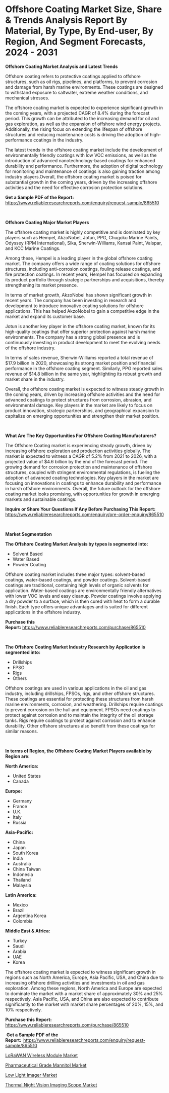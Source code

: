 <p><h1>Offshore Coating Market Size, Share & Trends Analysis Report By Material, By Type, By End-user, By Region, And Segment Forecasts, 2024 - 2031</h1></p><p><strong>Offshore Coating Market Analysis and Latest Trends</strong></p>
<p><p>Offshore coating refers to protective coatings applied to offshore structures, such as oil rigs, pipelines, and platforms, to prevent corrosion and damage from harsh marine environments. These coatings are designed to withstand exposure to saltwater, extreme weather conditions, and mechanical stresses.</p><p>The offshore coating market is expected to experience significant growth in the coming years, with a projected CAGR of 8.4% during the forecast period. This growth can be attributed to the increasing demand for oil and gas exploration, as well as the expansion of offshore wind energy projects. Additionally, the rising focus on extending the lifespan of offshore structures and reducing maintenance costs is driving the adoption of high-performance coatings in the industry.</p><p>The latest trends in the offshore coating market include the development of environmentally friendly coatings with low VOC emissions, as well as the introduction of advanced nanotechnology-based coatings for enhanced durability and performance. Furthermore, the adoption of digital technology for monitoring and maintenance of coatings is also gaining traction among industry players.Overall, the offshore coating market is poised for substantial growth in the coming years, driven by the increasing offshore activities and the need for effective corrosion protection solutions.</p></p>
<p><strong>Get a Sample PDF of the Report:&nbsp;</strong> <a href="https://www.reliableresearchreports.com/enquiry/request-sample/865510">https://www.reliableresearchreports.com/enquiry/request-sample/865510</a></p>
<p>&nbsp;</p>
<p><strong>Offshore Coating Major Market Players</strong></p>
<p><p>The offshore coating market is highly competitive and is dominated by key players such as Hempel, AkzoNobel, Jotun, PPG, Chugoku Marine Paints, Odyssey (RPM International), Sika, Sherwin-Williams, Kansai Paint, Valspar, and KCC Marine Coatings. </p><p>Among these, Hempel is a leading player in the global offshore coating market. The company offers a wide range of coating solutions for offshore structures, including anti-corrosion coatings, fouling release coatings, and fire protection coatings. In recent years, Hempel has focused on expanding its product portfolio through strategic partnerships and acquisitions, thereby strengthening its market presence.</p><p>In terms of market growth, AkzoNobel has shown significant growth in recent years. The company has been investing in research and development to introduce innovative coating solutions for offshore applications. This has helped AkzoNobel to gain a competitive edge in the market and expand its customer base.</p><p>Jotun is another key player in the offshore coating market, known for its high-quality coatings that offer superior protection against harsh marine environments. The company has a strong global presence and is continuously investing in product development to meet the evolving needs of the offshore industry.</p><p>In terms of sales revenue, Sherwin-Williams reported a total revenue of $17.9 billion in 2020, showcasing its strong market position and financial performance in the offshore coating segment. Similarly, PPG reported sales revenue of $14.8 billion in the same year, highlighting its robust growth and market share in the industry.</p><p>Overall, the offshore coating market is expected to witness steady growth in the coming years, driven by increasing offshore activities and the need for advanced coatings to protect structures from corrosion, abrasion, and environmental damage. Key players in the market are likely to focus on product innovation, strategic partnerships, and geographical expansion to capitalize on emerging opportunities and strengthen their market position.</p></p>
<p>&nbsp;</p>
<p><strong>What Are The Key Opportunities For Offshore Coating Manufacturers?</strong></p>
<p><p>The Offshore Coating market is experiencing steady growth, driven by increasing offshore exploration and production activities globally. The market is expected to witness a CAGR of 5.2% from 2021 to 2026, with a projected value of $4.6 billion by the end of the forecast period. The growing demand for corrosion protection and maintenance of offshore structures, coupled with stringent environmental regulations, is fueling the adoption of advanced coating technologies. Key players in the market are focusing on innovations in coatings to enhance durability and performance in harsh offshore environments. Overall, the future outlook for the offshore coating market looks promising, with opportunities for growth in emerging markets and sustainable coatings.</p></p>
<p><strong>Inquire or Share Your Questions If Any Before Purchasing This Report:</strong> <a href="https://www.reliableresearchreports.com/enquiry/pre-order-enquiry/865510">https://www.reliableresearchreports.com/enquiry/pre-order-enquiry/865510</a></p>
<p>&nbsp;</p>
<p><strong>Market Segmentation</strong></p>
<p><strong>The Offshore Coating Market Analysis by types is segmented into:</strong></p>
<p><ul><li>Solvent Based</li><li>Water Based</li><li>Powder Coating</li></ul></p>
<p><p>Offshore coating market includes three major types: solvent-based coatings, water-based coatings, and powder coatings. Solvent-based coatings are traditional, containing high levels of organic solvents for application. Water-based coatings are environmentally friendly alternatives with lower VOC levels and easy cleanup. Powder coatings involve applying a dry powder to a surface, which is then cured with heat to form a durable finish. Each type offers unique advantages and is suited for different applications in the offshore industry.</p></p>
<p><strong>Purchase this Report:&nbsp;</strong><a href="https://www.reliableresearchreports.com/purchase/865510">https://www.reliableresearchreports.com/purchase/865510</a></p>
<p>&nbsp;</p>
<p><strong>The Offshore Coating Market Industry Research by Application is segmented into:</strong></p>
<p><ul><li>Drillships</li><li>FPSO</li><li>Rigs</li><li>Others</li></ul></p>
<p><p>Offshore coatings are used in various applications in the oil and gas industry, including drillships, FPSOs, rigs, and other offshore structures. These coatings are essential for protecting these structures from harsh marine environments, corrosion, and weathering. Drillships require coatings to prevent corrosion on the hull and equipment. FPSOs need coatings to protect against corrosion and to maintain the integrity of the oil storage tanks. Rigs require coatings to protect against corrosion and to enhance durability. Other offshore structures also benefit from these coatings for similar reasons.</p></p>
<p>&nbsp;</p>
<p><strong>In terms of Region, the Offshore Coating Market Players available by Region are:</strong></p>
<p>
    <p> <strong> North America: </strong>
        <ul>
            <li>United States</li>
            <li>Canada</li>
        </ul>
        </p> 
    <p> <strong> Europe: </strong>
        <ul>
            <li>Germany</li>
            <li>France</li>
            <li>U.K.</li>
            <li>Italy</li>
            <li>Russia</li>
        </ul>
        </p> 
    <p> <strong> Asia-Pacific: </strong>
        <ul>
            <li>China</li>
            <li>Japan</li>
            <li>South Korea</li>
            <li>India</li>
            <li>Australia</li>
            <li>China Taiwan</li>
            <li>Indonesia</li>
            <li>Thailand</li>
            <li>Malaysia</li>
        </ul>
        </p> 
    <p> <strong> Latin America: </strong>
        <ul>
            <li>Mexico</li>
            <li>Brazil</li>
            <li>Argentina Korea</li>
            <li>Colombia</li>
        </ul>
        </p> 
    <p> <strong> Middle East & Africa: </strong>
        <ul>
            <li>Turkey</li>
            <li>Saudi</li>
            <li>Arabia</li>
            <li>UAE</li>
            <li>Korea</li>
        </ul>
    </p>
    </p>
<p><p>The offshore coating market is expected to witness significant growth in regions such as North America, Europe, Asia Pacific, USA, and China due to increasing offshore drilling activities and investments in oil and gas exploration. Among these regions, North America and Europe are expected to dominate the market with a market share of approximately 30% and 25% respectively. Asia Pacific, USA, and China are also expected to contribute significantly to the market with market share percentages of 20%, 15%, and 10% respectively.</p></p>
<p><strong>Purchase this Report: </strong><a href="https://www.reliableresearchreports.com/purchase/865510">https://www.reliableresearchreports.com/purchase/865510</a></p>
<p>&nbsp;<strong>Get a Sample PDF of the Report:&nbsp;&nbsp;</strong><a href="https://www.reliableresearchreports.com/enquiry/request-sample/865510">https://www.reliableresearchreports.com/enquiry/request-sample/865510</a></p>
<p><strong></strong></p>
<p><p><a href="https://view.publitas.com/reportprime-1/lorawan-wireless-module-market-offer-valuable-insights-into-market-size-market-share-market-trends-and-projections-spanning-from-2023-to-2030/">LoRaWAN Wireless Module Market</a></p><p><a href="https://zircon-bluebell-299.notion.site/Pharmaceutical-Grade-Mannitol-Market-Research-Report-Provides-Critical-Insights-that-can-help-Shape--cd6af2b198ac466181a86b9bbb5af439">Pharmaceutical Grade Mannitol Market</a></p><p><a href="https://view.publitas.com/reportprime-1/decoding-the-low-light-imager-market-a-deep-dive-into-the-latest-market-trends-market-segmentation-and-competitive-analysis/">Low Light Imager Market</a></p><p><a href="https://view.publitas.com/reportprime-1/thermal-night-vision-imaging-scope-market-research-report-provides-thorough-industry-overview-which-offers-an-in-depth-analysis-of-product-trends-and-new-market-divisions/">Thermal Night Vision Imaging Scope Market</a></p></p>